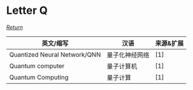 # Letter Q
[*Return*](https://github.com/SyncedAI00/Artificial-Intelligence-Terminology/blob/master/README.md)

英文/缩写|汉语|来源&扩展
---|---|---
Quantized Neural Network/QNN|量子化神经网络|[1]
Quantum computer|量子计算机|[1]
Quantum Computing|量子计算|[1]
